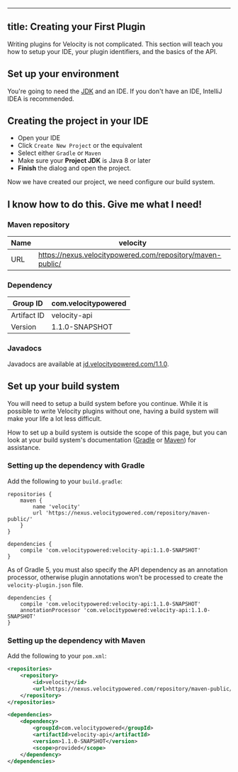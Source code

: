 
---
title: Creating your First Plugin
---

Writing plugins for Velocity is not complicated. This section will teach you how to setup your IDE, your plugin
identifiers, and the basics of the API.

## Set up your environment

You're going to need the [JDK](https://adoptopenjdk.net) and an IDE. If you don't have an IDE, IntelliJ IDEA is recommended.

## Creating the project in your IDE

* Open your IDE
* Click `Create New Project` or the equivalent
* Select either `Gradle` or `Maven`
* Make sure your **Project JDK** is Java 8 or later
* **Finish** the dialog and open the project.

Now we have created our project, we need configure our build system. 

## I know how to do this. Give me what I need!

### Maven repository

| Name | velocity                                                   |
|------|------------------------------------------------------------|
| URL  | https://nexus.velocitypowered.com/repository/maven-public/ |

### Dependency

| Group ID    | com.velocitypowered |
|-------------|---------------------|
| Artifact ID | velocity-api        |
| Version     | 1.1.0-SNAPSHOT      |

### Javadocs

Javadocs are available at [jd.velocitypowered.com/1.1.0](https://jd.velocitypowered.com/1.1.0).

## Set up your build system

You will need to setup a build system before you continue. While it is possible to write Velocity plugins without one,
having a build system will make your life a lot less difficult.

How to set up a build system is outside the scope of this page, but you can look at your build system's documentation
([Gradle](https://docs.gradle.org/current/userguide/userguide.html) or [Maven](https://maven.apache.org/guides/getting-started/index.html))
for assistance.

### Setting up the dependency with Gradle

Add the following to your `build.gradle`:

```
repositories {
    maven {
        name 'velocity'
        url 'https://nexus.velocitypowered.com/repository/maven-public/'
    }
}

dependencies {
    compile 'com.velocitypowered:velocity-api:1.1.0-SNAPSHOT'
}
```

As of Gradle 5, you must also specify the API dependency as an annotation processor, otherwise plugin annotations
won't be processed to create the `velocity-plugin.json` file.

```
dependencies {
    compile 'com.velocitypowered:velocity-api:1.1.0-SNAPSHOT'
    annotationProcessor 'com.velocitypowered:velocity-api:1.1.0-SNAPSHOT'
}
```

### Setting up the dependency with Maven

Add the following to your `pom.xml`:

```xml
<repositories>
    <repository>
        <id>velocity</id>
        <url>https://nexus.velocitypowered.com/repository/maven-public/</url>
    </repository>
</repositories>

<dependencies>
    <dependency>
        <groupId>com.velocitypowered</groupId>
        <artifactId>velocity-api</artifactId>
        <version>1.1.0-SNAPSHOT</version>
        <scope>provided</scope>
    </dependency>
</dependencies>
```

